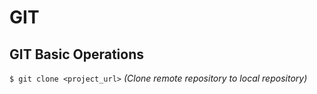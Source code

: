 # GIT

## GIT Basic Operations

```$ git clone <project_url>``` *(Clone remote repository to local repository)*
